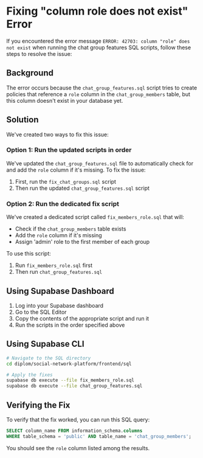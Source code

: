 # Fixing "column role does not exist" Error

If you encountered the error message `ERROR: 42703: column "role" does not exist` when running the chat group features SQL scripts, follow these steps to resolve the issue:

## Background

The error occurs because the `chat_group_features.sql` script tries to create policies that reference a `role` column in the `chat_group_members` table, but this column doesn't exist in your database yet.

## Solution

We've created two ways to fix this issue:

### Option 1: Run the updated scripts in order

We've updated the `chat_group_features.sql` file to automatically check for and add the `role` column if it's missing. To fix the issue:

1. First, run the `fix_chat_groups.sql` script
2. Then run the updated `chat_group_features.sql` script

### Option 2: Run the dedicated fix script

We've created a dedicated script called `fix_members_role.sql` that will:
- Check if the `chat_group_members` table exists
- Add the `role` column if it's missing
- Assign 'admin' role to the first member of each group

To use this script:

1. Run `fix_members_role.sql` first
2. Then run `chat_group_features.sql`

## Using Supabase Dashboard

1. Log into your Supabase dashboard
2. Go to the SQL Editor
3. Copy the contents of the appropriate script and run it
4. Run the scripts in the order specified above

## Using Supabase CLI

```bash
# Navigate to the SQL directory
cd diplom/social-network-platform/frontend/sql

# Apply the fixes
supabase db execute --file fix_members_role.sql
supabase db execute --file chat_group_features.sql
```

## Verifying the Fix

To verify that the fix worked, you can run this SQL query:

```sql
SELECT column_name FROM information_schema.columns 
WHERE table_schema = 'public' AND table_name = 'chat_group_members';
```

You should see the `role` column listed among the results. 
